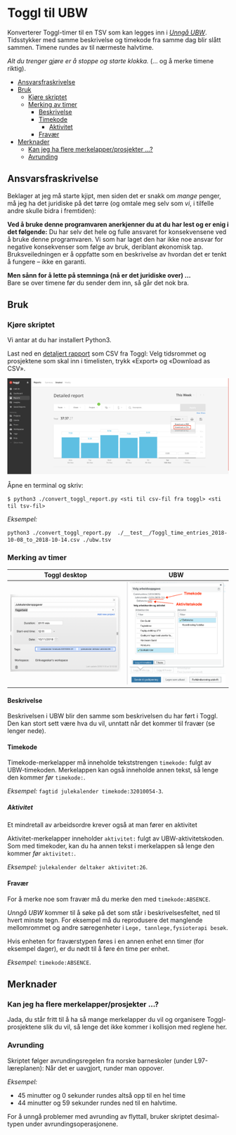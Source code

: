 # Toggl til UBW
Konverterer Toggl-timer til en TSV som kan legges inn i [*Unngå UBW*](https://github.com/arve0/uubw).
Tidsstykker med samme beskrivelse og timekode fra samme dag blir slått sammen. Timene rundes av til nærmeste halvtime.

*Alt du trenger gjøre er å stoppe og starte klokka.* (&hellip; og å merke timene riktig).

<!-- toc -->

- [Ansvarsfraskrivelse](#ansvarsfraskrivelse)
- [Bruk](#bruk)
  * [Kjøre skriptet](#kjore-skriptet)
  * [Merking av timer](#merking-av-timer)
    + [Beskrivelse](#beskrivelse)
    + [Timekode](#timekode)
      - [Aktivitet](#aktivitet)
    + [Fravær](#fravaer)
- [Merknader](#merknader)
  * [Kan jeg ha flere merkelapper/prosjekter &hellip;?](#kan-jeg-ha-flere-merkelapperprosjekter-hellip)
  * [Avrunding](#avrunding)

<!-- tocstop -->

## Ansvarsfraskrivelse
Beklager at jeg må starte kjipt, men siden det er snakk om *mange* penger, må jeg ha det juridiske på det tørre (og omtale meg selv som *vi*, i tilfelle andre skulle bidra i fremtiden):

**Ved å bruke denne programvaren anerkjenner du at du har lest og er enig i det følgende:**
Du har selv det hele og fulle ansvaret for konsekvensene ved å bruke denne programvaren.
Vi som har laget den har ikke noe ansvar for negative konsekvenser som følge av bruk, deriblant økonomisk tap.
Bruksveiledningen er å oppfatte som en beskrivelse av hvordan det er tenkt å fungere &ndash; ikke en garanti.

**Men sånn for å lette på stemninga (nå er det juridiske over) &hellip;**  
Bare se over timene før du sender dem inn, så går det nok bra.

## Bruk
### Kjøre skriptet
Vi antar at du har installert Python3.

Last ned en [detaljert rapport](https://toggl.com/app/reports/detailed/) som CSV fra Toggl: Velg tidsrommet og prosjektene som skal inn i timelisten, trykk «Export» og «Download as CSV».

![](assets/README-cbca689f.png)

Åpne en terminal og skriv:

```
$ python3 ./convert_toggl_report.py <sti til csv-fil fra toggl> <sti til tsv-fil>
```

_Eksempel:_

```
python3 ./convert_toggl_report.py  ./__test__/Toggl_time_entries_2018-10-08_to_2018-10-14.csv ./ubw.tsv
```

### Merking av timer
|Toggl desktop|UBW|
|-|-|
|![Skjermdump av hvordan det skal se ut i Toggl desktop](assets/README-7a015d7b.png)|![Skjermdump av hvordan det skal se ut i UBW](assets/README-5d166285.png)|

#### Beskrivelse
Beskrivelsen i UBW blir den samme som beskrivelsen du har ført i Toggl.
Den kan stort sett være hva du vil, unntatt når det kommer til fravær (se lenger nede).

#### Timekode
Timekode-merkelapper må inneholde tekststrengen `timekode:` fulgt av UBW-timekoden. Merkelappen kan også inneholde annen tekst, så lenge den kommer *før* `timekode:`.

*Eksempel:* `fagtid julekalender timekode:32010054-3`.

##### Aktivitet
Et mindretall av arbeidsordre krever også at man fører en aktivitet

Aktivitet-merkelapper inneholder `aktivitet:` fulgt av UBW-aktivitetskoden. Som med timekoder, kan du ha annen tekst i merkelappen så lenge den kommer *før* `aktivitet:`.

*Eksempel:* `julekalender deltaker aktivitet:26`.

#### Fravær
For å merke noe som fravær må du merke den med `timekode:ABSENCE`.

*Unngå UBW* kommer til å søke på det som står i beskrivelsesfeltet, ned til hvert minste tegn. For eksempel må du reprodusere det manglende mellomrommet og andre særegenheter i `Lege, tannlege,fysioterapi besøk`.

Hvis enheten for fraværstypen føres i en annen enhet enn timer (for eksempel dager), er du nødt til å føre én time per enhet.

*Eksempel:* `timekode:ABSENCE`.

## Merknader

### Kan jeg ha flere merkelapper/prosjekter &hellip;?
Jada, du står fritt til å ha så mange merkelapper du vil og organisere Toggl-prosjektene slik du vil, så lenge det ikke kommer i kollisjon med reglene her.

### Avrunding
Skriptet følger avrundingsregelen fra norske barneskoler (under L97-læreplanen): Når det er uavgjort, runder man oppover.

*Eksempel:*

* 45 minutter og 0 sekunder rundes altså opp til en hel time
* 44 minutter og 59 sekunder rundes ned til en halvtime.

For å unngå problemer med avrunding av flyttall, bruker skriptet desimal-typen under avrundingsoperasjonene.

